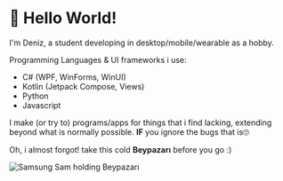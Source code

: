 # 👋 Hello World!

I'm Deniz, a student developing in desktop/mobile/wearable as a hobby.

Programming Languages & UI frameworks i use:
- C# (WPF, WinForms, WinUI)
- Kotlin (Jetpack Compose, Views)
- Python
- Javascript

I make (or try to) programs/apps for things that i find lacking, extending beyond what is normally possible. **IF** you ignore the bugs that is🙄

Oh, i almost forgot! take this cold **Beypazarı** before you go :)

![Samsung Sam holding Beypazarı](https://media.discordapp.net/attachments/604433915142340707/988969177878528040/sam_beypazar.jpg?width=350&height=438)

